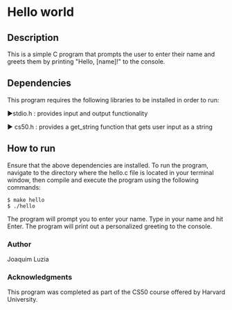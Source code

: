 # Hello world

## Description
This is a simple C program that prompts the user to enter their name and greets them by printing "Hello, [name]!" to the console.

## Dependencies
This program requires the following libraries to be installed in order to run:

:arrow_forward:stdio.h : provides input and output functionality

:arrow_forward: cs50.h : provides a get_string function that gets user input as a string

## How to run
Ensure that the above dependencies are installed.
To run the program, navigate to the directory where the hello.c file is located in your terminal window, then compile and execute the program using the following commands:
```
$ make hello
$ ./hello
``` 
The program will prompt you to enter your name. Type in your name and hit Enter.
The program will print out a personalized greeting to the console.

### Author
Joaquim Luzia

### Acknowledgments
This program was completed as part of the CS50 course offered by Harvard University.
